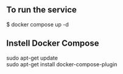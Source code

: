 ## To run the service
$ docker compose up -d
## Instell Docker Compose
sudo apt-get update \
sudo apt-get install docker-compose-plugin
